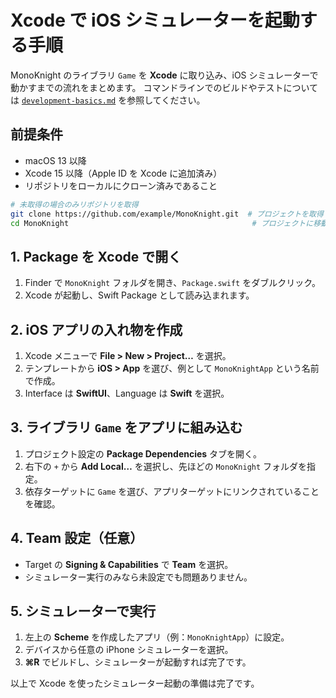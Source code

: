 # Xcode で iOS シミュレーターを起動する手順

MonoKnight のライブラリ `Game` を **Xcode** に取り込み、iOS シミュレーターで動かすまでの流れをまとめます。
コマンドラインでのビルドやテストについては [`development-basics.md`](development-basics.md) を参照してください。

## 前提条件
- macOS 13 以降
- Xcode 15 以降（Apple ID を Xcode に追加済み）
- リポジトリをローカルにクローン済みであること

```bash
# 未取得の場合のみリポジトリを取得
git clone https://github.com/example/MonoKnight.git  # プロジェクトを取得
cd MonoKnight                                         # プロジェクトに移動
```

## 1. Package を Xcode で開く
1. Finder で `MonoKnight` フォルダを開き、`Package.swift` をダブルクリック。
2. Xcode が起動し、Swift Package として読み込まれます。

## 2. iOS アプリの入れ物を作成
1. Xcode メニューで **File > New > Project…** を選択。
2. テンプレートから **iOS > App** を選び、例として `MonoKnightApp` という名前で作成。
3. Interface は **SwiftUI**、Language は **Swift** を選択。

## 3. ライブラリ `Game` をアプリに組み込む
1. プロジェクト設定の **Package Dependencies** タブを開く。
2. 右下の `+` から **Add Local…** を選択し、先ほどの `MonoKnight` フォルダを指定。
3. 依存ターゲットに `Game` を選び、アプリターゲットにリンクされていることを確認。

## 4. Team 設定（任意）
- Target の **Signing & Capabilities** で **Team** を選択。
- シミュレーター実行のみなら未設定でも問題ありません。

## 5. シミュレーターで実行
1. 左上の **Scheme** を作成したアプリ（例：`MonoKnightApp`）に設定。
2. デバイスから任意の iPhone シミュレーターを選択。
3. **⌘R** でビルドし、シミュレーターが起動すれば完了です。

以上で Xcode を使ったシミュレーター起動の準備は完了です。


